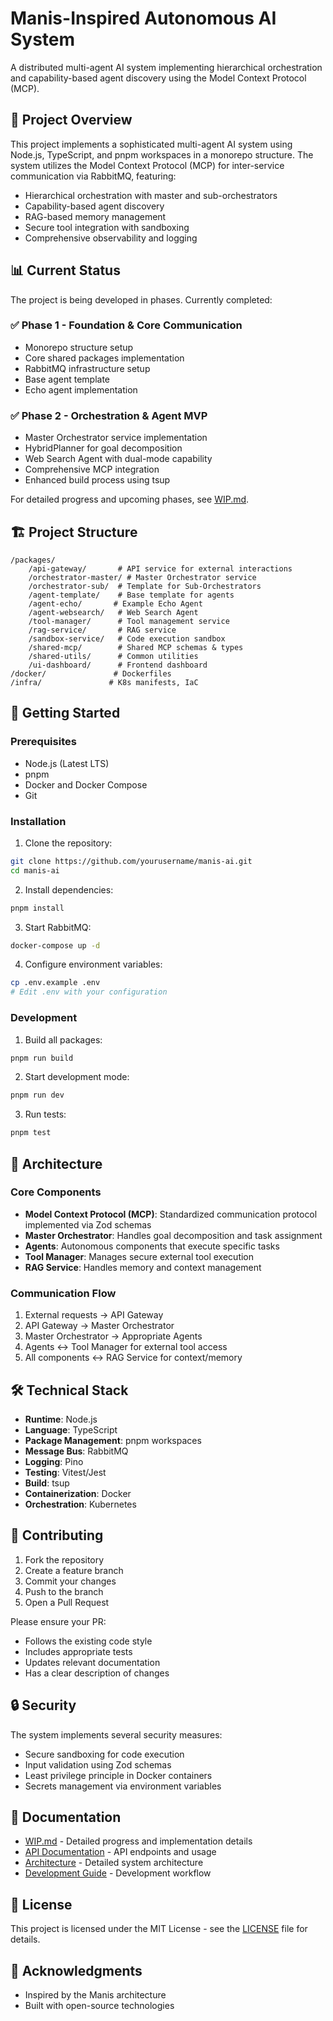 # Manis-Inspired Autonomous AI System

A distributed multi-agent AI system implementing hierarchical orchestration and capability-based agent discovery using the Model Context Protocol (MCP).

## 🎯 Project Overview

This project implements a sophisticated multi-agent AI system using Node.js, TypeScript, and pnpm workspaces in a monorepo structure. The system utilizes the Model Context Protocol (MCP) for inter-service communication via RabbitMQ, featuring:

- Hierarchical orchestration with master and sub-orchestrators
- Capability-based agent discovery
- RAG-based memory management
- Secure tool integration with sandboxing
- Comprehensive observability and logging

## 📊 Current Status

The project is being developed in phases. Currently completed:

### ✅ Phase 1 - Foundation & Core Communication
- Monorepo structure setup
- Core shared packages implementation
- RabbitMQ infrastructure setup
- Base agent template
- Echo agent implementation

### ✅ Phase 2 - Orchestration & Agent MVP
- Master Orchestrator service implementation
- HybridPlanner for goal decomposition
- Web Search Agent with dual-mode capability
- Comprehensive MCP integration
- Enhanced build process using tsup

For detailed progress and upcoming phases, see [WIP.md](WIP.md).

## 🏗 Project Structure

```
/packages/
    /api-gateway/       # API service for external interactions
    /orchestrator-master/ # Master Orchestrator service
    /orchestrator-sub/  # Template for Sub-Orchestrators
    /agent-template/    # Base template for agents
    /agent-echo/       # Example Echo Agent
    /agent-websearch/   # Web Search Agent
    /tool-manager/      # Tool management service
    /rag-service/       # RAG service
    /sandbox-service/   # Code execution sandbox
    /shared-mcp/        # Shared MCP schemas & types
    /shared-utils/      # Common utilities
    /ui-dashboard/      # Frontend dashboard
/docker/               # Dockerfiles
/infra/               # K8s manifests, IaC
```

## 🚀 Getting Started

### Prerequisites

- Node.js (Latest LTS)
- pnpm
- Docker and Docker Compose
- Git

### Installation

1. Clone the repository:
```bash
git clone https://github.com/yourusername/manis-ai.git
cd manis-ai
```

2. Install dependencies:
```bash
pnpm install
```

3. Start RabbitMQ:
```bash
docker-compose up -d
```

4. Configure environment variables:
```bash
cp .env.example .env
# Edit .env with your configuration
```

### Development

1. Build all packages:
```bash
pnpm run build
```

2. Start development mode:
```bash
pnpm run dev
```

3. Run tests:
```bash
pnpm test
```

## 🔧 Architecture

### Core Components

- **Model Context Protocol (MCP)**: Standardized communication protocol implemented via Zod schemas
- **Master Orchestrator**: Handles goal decomposition and task assignment
- **Agents**: Autonomous components that execute specific tasks
- **Tool Manager**: Manages secure external tool execution
- **RAG Service**: Handles memory and context management

### Communication Flow

1. External requests → API Gateway
2. API Gateway → Master Orchestrator
3. Master Orchestrator → Appropriate Agents
4. Agents ↔ Tool Manager for external tool access
5. All components ↔ RAG Service for context/memory

## 🛠 Technical Stack

- **Runtime**: Node.js
- **Language**: TypeScript
- **Package Management**: pnpm workspaces
- **Message Bus**: RabbitMQ
- **Logging**: Pino
- **Testing**: Vitest/Jest
- **Build**: tsup
- **Containerization**: Docker
- **Orchestration**: Kubernetes

## 📝 Contributing

1. Fork the repository
2. Create a feature branch
3. Commit your changes
4. Push to the branch
5. Open a Pull Request

Please ensure your PR:
- Follows the existing code style
- Includes appropriate tests
- Updates relevant documentation
- Has a clear description of changes

## 🔒 Security

The system implements several security measures:
- Secure sandboxing for code execution
- Input validation using Zod schemas
- Least privilege principle in Docker containers
- Secrets management via environment variables

## 📖 Documentation

- [WIP.md](WIP.md) - Detailed progress and implementation details
- [API Documentation](docs/api.md) - API endpoints and usage
- [Architecture](docs/architecture.md) - Detailed system architecture
- [Development Guide](docs/development.md) - Development workflow

## 📄 License

This project is licensed under the MIT License - see the [LICENSE](LICENSE) file for details.

## 🤝 Acknowledgments

- Inspired by the Manis architecture
- Built with open-source technologies